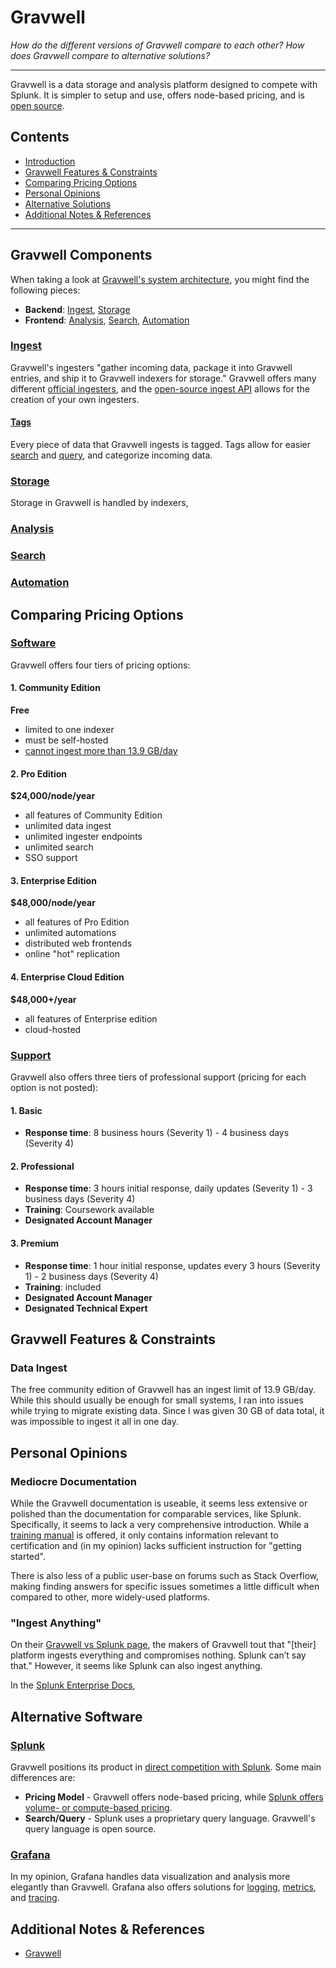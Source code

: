 # Gravwell

_How do the different versions of Gravwell compare to each other? How does Gravwell compare to alternative solutions?_

---

Gravwell is a data storage and analysis platform designed to compete with Splunk. It is simpler to setup and use, offers node-based pricing, and is [open source](https://github.com/gravwell/gravwell).

## Contents
- [Introduction](#introduction)
- [Gravwell Features & Constraints](#gravwell-features--constraints)
- [Comparing Pricing Options](#comparing-pricing-options)
- [Personal Opinions](#personal-opinions)
- [Alternative Solutions](#alternative-software)
- [Additional Notes & References](#additional-notes--references)

---

## Gravwell Components
When taking a look at [Gravwell's system architecture](https://docs.gravwell.io/architecture/architecture.html), you might find the following pieces:
- **Backend**: [Ingest](#ingest),  [Storage](#storage)
- **Frontend**: [Analysis](#analysis), [Search](#search), [Automation](#automation)

### [Ingest](https://docs.gravwell.io/ingesters/ingesters.html)
Gravwell's ingesters "gather incoming data, package it into Gravwell entries, and ship it to Gravwell indexers for storage." Gravwell offers many different [official ingesters](https://docs.gravwell.io/ingesters/ingesters.html#ingesters-list), and the [open-source ingest API](https://github.com/gravwell/gravwell/tree/master/ingest) allows for the creation of your own ingesters.

#### [Tags](https://docs.gravwell.io/ingesters/ingesters.html#tags)
Every piece of data that Gravwell ingests is tagged. Tags allow for easier [search](#search) and [query](#analysis), and categorize incoming data.

### [Storage]()
Storage in Gravwell is handled by indexers, 

### [Analysis]()

### [Search]()

### [Automation]()


## Comparing Pricing Options
### [Software](https://www.gravwell.io/pricing)
Gravwell offers four tiers of pricing options:

#### 1. Community Edition 
**Free**

- limited to one indexer
- must be self-hosted
- [cannot ingest more than 13.9 GB/day](#data-ingest)

#### 2. Pro Edition
**$24,000/node/year**

- all features of Community Edition
- unlimited data ingest
- unlimited ingester endpoints
- unlimited search
- SSO support

#### 3. Enterprise Edition
**$48,000/node/year**

- all features of Pro Edition
- unlimited automations
- distributed web frontends
- online "hot" replication

#### 4. Enterprise Cloud Edition
**$48,000+/year**

- all features of Enterprise edition
- cloud-hosted


### [Support](https://www.gravwell.io/pricing#hs_cos_wrapper_module_16678503781958)
Gravwell also offers three tiers of professional support (pricing for each option is not posted):

#### 1. Basic
- **Response time**: 8 business hours (Severity 1) - 4 business days (Severity 4)

#### 2. Professional
- **Response time**: 3 hours initial response, daily updates (Severity 1) - 3 business days (Severity 4)
- **Training**: Coursework available
- **Designated Account Manager**

#### 3. Premium
- **Response time**: 1 hour initial response, updates every 3 hours (Severity 1) - 2 business days (Severity 4)
- **Training**: included
- **Designated Account Manager**
- **Designated Technical Expert**

## Gravwell Features & Constraints
### Data Ingest
The free community edition of Gravwell has an ingest limit of 13.9 GB/day. While this should usually be enough for small systems, I ran into issues while trying to migrate existing data. Since I was given 30 GB of data total, it was impossible to ingest it all in one day.

## Personal Opinions
### Mediocre Documentation
While the Gravwell documentation is useable, it seems less extensive or polished than the documentation for comparable services, like Splunk. Specifically, it seems to lack a very comprehensive introduction. While a [training manual](./gravwell_training_5.1.2.pdf) is offered, it only contains information relevant to certification and (in my opinion) lacks sufficient instruction for "getting started".

There is also less of a public user-base on forums such as Stack Overflow, making finding answers for specific issues sometimes a little difficult when compared to other, more widely-used platforms.

### "Ingest Anything"
On their [Gravwell vs Splunk page](https://www.gravwell.io/gravwell-vs-splunk), the makers of Gravwell tout that "[their] platform ingests everything and compromises nothing. Splunk can’t say that." However, it seems like Splunk can also ingest anything.

In the [Splunk Enterprise Docs](https://docs.splunk.com/Documentation/Splunk/9.0.2/Data/WhatSplunkcanmonitor), 


## Alternative Software
### [Splunk](https://www.splunk.com)
Gravwell positions its product in [direct competition with Splunk](https://www.gravwell.io/gravwell-vs-splunk). Some main differences are:
- **Pricing Model** - Gravwell offers node-based pricing, while [Splunk offers volume- or compute-based pricing](https://www.splunk.com/en_us/products/pricing/enterprise-platform.html).
- **Search/Query** - Splunk uses a proprietary query language. Gravwell's query language is open source. 

### [Grafana](https://grafana.com/)
In my opinion, Grafana handles data visualization and analysis more elegantly than Gravwell. Grafana also offers solutions for [logging](https://grafana.com/logs/), [metrics](https://grafana.com/metrics/), and [tracing](https://grafana.com/traces/).

## Additional Notes & References
- [Gravwell](https://www.gravwell.io/)